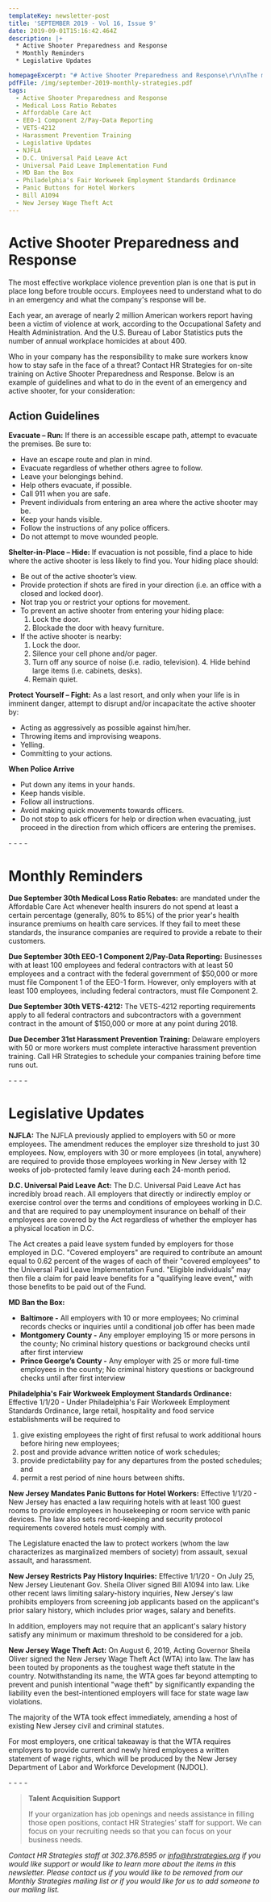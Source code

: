 ```yaml
---
templateKey: newsletter-post
title: 'SEPTEMBER 2019 - Vol 16, Issue 9'
date: 2019-09-01T15:16:42.464Z
description: |+
  * Active Shooter Preparedness and Response
  * Monthly Reminders
  * Legislative Updates

homepageExcerpt: "# Active Shooter Preparedness and Response\r\n\nThe most effective workplace violence prevention plan is one that is put in place long before trouble occurs. Employees need to understand what to do in an emergency and what the company's response will be."
pdfFile: /img/september-2019-monthly-strategies.pdf
tags:
  - Active Shooter Preparedness and Response
  - Medical Loss Ratio Rebates
  - Affordable Care Act
  - EEO-1 Component 2/Pay-Data Reporting
  - VETS-4212
  - Harassment Prevention Training
  - Legislative Updates
  - NJFLA
  - D.C. Universal Paid Leave Act
  - Universal Paid Leave Implementation Fund
  - MD Ban the Box
  - Philadelphia's Fair Workweek Employment Standards Ordinance
  - Panic Buttons for Hotel Workers
  - Bill A1094
  - New Jersey Wage Theft Act
---
```

# Active Shooter Preparedness and Response

The most effective workplace violence prevention plan is one that is put in place long before trouble occurs. Employees need to understand what to do in an emergency and what the company's response will be.  

Each year, an average of nearly 2 million American workers report having been a victim of violence at work, according to the Occupational Safety and Health Administration. And the U.S. Bureau of Labor Statistics puts the number of annual workplace homicides at about 400.

Who in your company has the responsibility to make sure workers know how to stay safe in the face of a threat?  Contact HR Strategies for on-site training on Active Shooter Preparedness and Response.  Below is an example of guidelines and what to do in the event of an emergency and active shooter, for your consideration:

## Action Guidelines

**Evacuate – Run:** If there is an accessible escape path, attempt to evacuate the premises. Be sure to:

* Have an escape route and plan in mind.
* Evacuate regardless of whether others agree to follow.	
* Leave your belongings behind.	
* Help others evacuate, if possible.
* Call 911 when you are safe.
* Prevent individuals from entering an area where the active shooter may be.
* Keep your hands visible.
* Follow the instructions of any police officers.
* Do not attempt to move wounded people.

**Shelter-in-Place – Hide:** If evacuation is not possible, find a place to hide where the active shooter is less likely to find you. Your hiding place should:

* Be out of the active shooter’s view.
* Provide protection if shots are fired in your direction (i.e. an office with a closed and locked door).
* Not trap you or restrict your options for movement.
* To prevent an active shooter from entering your hiding place:
   1.  Lock the door.
   2.  Blockade the door with heavy furniture.
* If the active shooter is nearby:
  1.  Lock the door.
  2.  Silence your cell phone and/or pager.
  3.  Turn off any source of noise (i.e. radio, television).                                                                                        4.  Hide behind large items (i.e. cabinets, desks).
  5.  Remain quiet.

**Protect Yourself – Fight:**  As a last resort, and only when your life is in imminent danger, attempt to disrupt and/or incapacitate the active shooter by:

* Acting as aggressively as possible against him/her.
* Throwing items and improvising weapons.
* Yelling.
* Committing to your actions.

**When Police Arrive**

* Put down any items in your hands.
* Keep hands visible.	
* Follow all instructions.
* Avoid making quick movements towards officers.	
* Do not stop to ask officers for help or direction when evacuating, just proceed in the direction from which officers are entering the premises.

\- - - -

# Monthly Reminders

**Due September 30th Medical Loss Ratio Rebates:** are mandated under the Affordable Care Act whenever health insurers do not spend at least a certain percentage (generally, 80% to 85%) of the prior year's health insurance premiums on health care services. If they fail to meet these standards, the insurance companies are required to provide a rebate to their customers.

**Due September 30th EEO-1 Component 2/Pay-Data Reporting:**  Businesses with at least 100 employees and federal contractors with at least 50 employees and a contract with the federal government of $50,000 or more must file Component 1 of the EEO-1 form. However, only employers with at least 100 employees, including federal contractors, must file Component 2.

**Due September 30th VETS-4212:** The VETS-4212 reporting requirements apply to all federal contractors and subcontractors with a government contract in the amount of $150,000 or more at any point during 2018.

**Due December 31st Harassment Prevention Training:** Delaware employers with 50 or more workers must complete interactive harassment prevention training.
 Call HR Strategies to schedule your companies training before time runs out.

\- - - -

# Legislative Updates

**NJFLA:** The NJFLA previously applied to employers with 50 or more employees. The amendment reduces the employer size threshold to just 30 employees. Now, employers with 30 or more employees (in total, anywhere) are required to provide those employees working in New Jersey with 12 weeks of job-protected family leave during each 24-month period.

**D.C. Universal Paid Leave Act:** The D.C. Universal Paid Leave Act has incredibly broad reach. All employers that directly or indirectly employ or exercise control over the terms and conditions of employees working in D.C. and that are required to pay unemployment insurance on behalf of their employees are covered by the Act regardless of whether the employer has a physical location in D.C.

The Act creates a paid leave system funded by employers for those employed in D.C. "Covered employers" are required to contribute an amount equal to 0.62 percent of the wages of each of their "covered employees" to the Universal Paid Leave Implementation Fund. "Eligible individuals" may then file a claim for paid leave benefits for a "qualifying leave event," with those benefits to be paid out of the Fund.

**MD Ban the Box:**  

* **Baltimore -** All employers with 10 or more employees; No criminal records checks or inquiries until a conditional job offer has been made
* **Montgomery County -** Any employer employing 15 or more persons in the county; No criminal history questions or background checks until after first interview
* **Prince George’s County -** Any employer with 25 or more full-time employees in the county; No criminal history questions or background checks until after first interview

**Philadelphia's Fair Workweek Employment Standards Ordinance:** Effective 1/1/20 - Under Philadelphia's Fair Workweek Employment Standards Ordinance, large retail, hospitality and food service establishments will be required to

1. give existing employees the right of first refusal to work additional hours before hiring new employees;
2. post and provide advance written notice of work schedules;
3. provide predictability pay for any departures from the posted schedules; and 
4. permit a rest period of nine hours between shifts.

**New Jersey Mandates Panic Buttons for Hotel Workers:**  Effective 1/1/20 - New Jersey has enacted a law requiring hotels with at least 100 guest rooms to provide employees in housekeeping or room service with panic devices. The law also sets record-keeping and security protocol requirements covered hotels must comply with.

The Legislature enacted the law to protect workers (whom the law characterizes as marginalized members of society) from assault, sexual assault, and harassment.

**New Jersey Restricts Pay History Inquiries:**  Effective 1/1/20 - On July 25, New Jersey Lieutenant Gov. Sheila Oliver signed Bill A1094 into law. Like other recent laws limiting salary-history inquiries, New Jersey's law prohibits employers from screening job applicants based on the applicant's prior salary history, which includes prior wages, salary and benefits. 

In addition, employers may not require that an applicant's salary history satisfy any minimum or maximum threshold to be considered for a job. 

**New Jersey Wage Theft Act:** On August 6, 2019, Acting Governor Sheila Oliver signed the New Jersey Wage Theft Act (WTA) into law. The law has been touted by proponents as the toughest wage theft statute in the country. Notwithstanding its name, the WTA goes far beyond attempting to prevent and punish intentional "wage theft" by significantly expanding the liability even the best-intentioned employers will face for state wage law violations.

The majority of the WTA took effect immediately, amending a host of existing New Jersey civil and criminal statutes.

For most employers, one critical takeaway is that the WTA requires employers to provide current and newly hired employees a written statement of wage rights, which will be produced by the New Jersey Department of Labor and Workforce Development (NJDOL).

\- - - -

> **Talent Acquisition Support**
>
> If your organization has job openings and needs assistance in filling those open positions, contact HR Strategies’ staff for support.  We can focus on your recruiting needs so that you can focus on your business needs.

_Contact HR Strategies staff at 302.376.8595 or info@hrstrategies.org if you would like support or would like to learn more about the items in this newsletter. Please contact us if you would like to be removed from our Monthly Strategies mailing list or if you would like for us to add someone to our mailing list._
